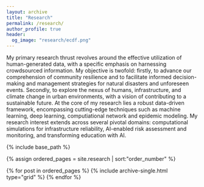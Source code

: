 ```yaml
---
layout: archive
title: "Research"
permalink: /research/
author_profile: true
header:
  og_image: "research/ecdf.png"
---
```


My primary research thrust revolves around the effective utilization of human-generated data, with a specific
emphasis on harnessing crowdsourced information. My objective is twofold: firstly, to advance our comprehension
of community resilience and to facilitate informed decision-making and management strategies for
natural disasters and unforeseen events. Secondly, to explore the nexus of humans, infrastructure, and climate change in urban environments,
with a vision of contributing to a sustainable future. At the core of my research lies a robust data-driven
framework, encompassing cutting-edge techniques such as machine learning, deep learning, computiational network and epidemic
modeling. My research interest extends across several pivotal domains: computational simulations for infrastructure
reliability, AI-enabled risk assessment and monitoring, and transforming education with AI.


<nbsp>

{% include base_path %}

{% assign ordered_pages = site.research | sort:"order_number" %}

{% for post in ordered_pages %}
  {% include archive-single.html type="grid" %}
{% endfor %}
